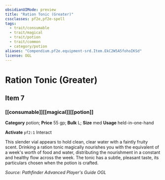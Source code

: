 ```yaml
---
obsidianUIMode: preview
title: "Ration Tonic (Greater)"
cssclasses: pf2e,pf2e-spell
tags:
  - trait/consumable
  - trait/magical
  - trait/potion
  - trait/common
  - category/potion
aliases: "Compendium.pf2e.equipment-srd.Item.EkC2W5A5fohoIKSd"
license: OGL
---
```

# Ration Tonic (Greater)
## Item 7
### [[consumable]][[magical]][[potion]]

**Category** potion; 
**Price** 55 gp; 
**Bulk** L; **Size** med
**Usage** held-in-one-hand

**Activate** `pf2:1` Interact

This slender vial appears to hold clean, clear water with a faintly fruity scent. Drinking a ration tonic magically nourishes you with the equivalent of a week's worth of food and water, distributing the nourishment in a constant and healthy flow across the week. The tonic has a subtle, pleasant taste, its particulars chosen when the potion is crafted.

*Source: Pathfinder Advanced Player's Guide*
*OGL*